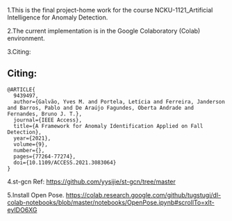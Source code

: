 1.This is the final project-home work for the course NCKU-1121_Artificial Intelligence for Anomaly Detection.

2.The current implementation is in the Google Colaboratory (Colab) environment.

3.Citing:
## Citing:

```
@ARTICLE{
  9439497,  
  author={Galvão, Yves M. and Portela, Letícia and Ferreira, Janderson and Barros, Pablo and De Araújo Fagundes, Oberta Andrade and Fernandes, Bruno J. T.},
  journal={IEEE Access},
  title={A Framework for Anomaly Identification Applied on Fall Detection},
  year={2021},
  volume={9},
  number={},
  pages={77264-77274},
  doi={10.1109/ACCESS.2021.3083064}
}
```

4.st-gcn Ref:
https://github.com/yysijie/st-gcn/tree/master

5.Install Open Pose.
https://colab.research.google.com/github/tugstugi/dl-colab-notebooks/blob/master/notebooks/OpenPose.ipynb#scrollTo=xIt-eyIDO6XG

